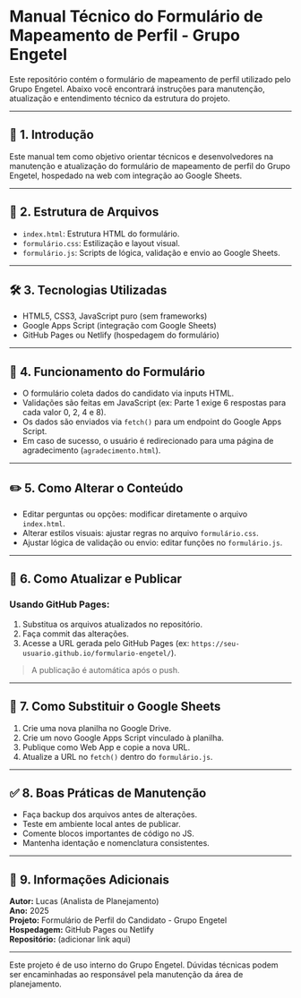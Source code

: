 # Manual Técnico do Formulário de Mapeamento de Perfil - Grupo Engetel

Este repositório contém o formulário de mapeamento de perfil utilizado pelo Grupo Engetel. Abaixo você encontrará instruções para manutenção, atualização e entendimento técnico da estrutura do projeto.

---

## 📌 1. Introdução

Este manual tem como objetivo orientar técnicos e desenvolvedores na manutenção e atualização do formulário de mapeamento de perfil do Grupo Engetel, hospedado na web com integração ao Google Sheets.

---

## 📁 2. Estrutura de Arquivos

- `index.html`: Estrutura HTML do formulário.
- `formulário.css`: Estilização e layout visual.
- `formulário.js`: Scripts de lógica, validação e envio ao Google Sheets.

---

## 🛠️ 3. Tecnologias Utilizadas

- HTML5, CSS3, JavaScript puro (sem frameworks)
- Google Apps Script (integração com Google Sheets)
- GitHub Pages ou Netlify (hospedagem do formulário)

---

## 🚀 4. Funcionamento do Formulário

- O formulário coleta dados do candidato via inputs HTML.
- Validações são feitas em JavaScript (ex: Parte 1 exige 6 respostas para cada valor 0, 2, 4 e 8).
- Os dados são enviados via `fetch()` para um endpoint do Google Apps Script.
- Em caso de sucesso, o usuário é redirecionado para uma página de agradecimento (`agradecimento.html`).

---

## ✏️ 5. Como Alterar o Conteúdo

- Editar perguntas ou opções: modificar diretamente o arquivo `index.html`.
- Alterar estilos visuais: ajustar regras no arquivo `formulário.css`.
- Ajustar lógica de validação ou envio: editar funções no `formulário.js`.

---

## 🔄 6. Como Atualizar e Publicar

### Usando GitHub Pages:

1. Substitua os arquivos atualizados no repositório.
2. Faça commit das alterações.
3. Acesse a URL gerada pelo GitHub Pages (ex: `https://seu-usuario.github.io/formulario-engetel/`).

> A publicação é automática após o push.

---

## 🧩 7. Como Substituir o Google Sheets

1. Crie uma nova planilha no Google Drive.
2. Crie um novo Google Apps Script vinculado à planilha.
3. Publique como Web App e copie a nova URL.
4. Atualize a URL no `fetch()` dentro do `formulário.js`.

---

## ✅ 8. Boas Práticas de Manutenção

- Faça backup dos arquivos antes de alterações.
- Teste em ambiente local antes de publicar.
- Comente blocos importantes de código no JS.
- Mantenha identação e nomenclatura consistentes.

---

## 📇 9. Informações Adicionais

**Autor:** Lucas (Analista de Planejamento)  
**Ano:** 2025  
**Projeto:** Formulário de Perfil do Candidato - Grupo Engetel  
**Hospedagem:** GitHub Pages ou Netlify  
**Repositório:** (adicionar link aqui)

---

Este projeto é de uso interno do Grupo Engetel. Dúvidas técnicas podem ser encaminhadas ao responsável pela manutenção da área de planejamento.
